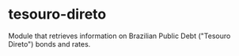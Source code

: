 # tesouro-direto
Module that retrieves information on Brazilian Public Debt ("Tesouro Direto") bonds and rates.
